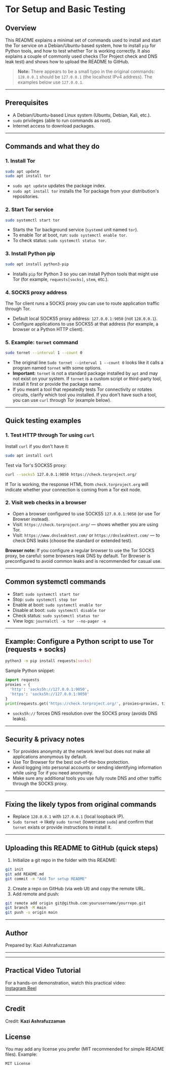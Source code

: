 # Tor Setup and Basic Testing




## Overview
This README explains a minimal set of commands used to install and start the Tor service on a Debian/Ubuntu-based system, how to install `pip` for Python tools, and how to test whether Tor is working correctly. It also explains a couple of commonly used checks (Tor Project check and DNS leak test) and shows how to upload the README to GitHub.

> **Note:** There appears to be a small typo in the original commands: `128.0.0.1` should be `127.0.0.1` (the localhost IPv4 address). The examples below use `127.0.0.1`.

---

## Prerequisites
- A Debian/Ubuntu-based Linux system (Ubuntu, Debian, Kali, etc.).
- `sudo` privileges (able to run commands as root).
- Internet access to download packages.

---

## Commands and what they do

### 1. Install Tor
```bash
sudo apt update
sudo apt install tor
```
- `sudo apt update` updates the package index.
- `sudo apt install tor` installs the Tor package from your distribution's repositories.

### 2. Start Tor service
```bash
sudo systemctl start tor
```
- Starts the Tor background service (`systemd` unit named `tor`).
- To enable Tor at boot, run: `sudo systemctl enable tor`.
- To check status: `sudo systemctl status tor`.

### 3. Install Python pip
```bash
sudo apt install python3-pip
```
- Installs `pip` for Python 3 so you can install Python tools that might use Tor (for example, `requests[socks]`, `stem`, etc.).

### 4. SOCKS proxy address
The Tor client runs a SOCKS proxy you can use to route application traffic through Tor.
- Default local SOCKS5 proxy address: `127.0.0.1:9050` (not `128.0.0.1`).
- Configure applications to use SOCKS5 at that address (for example, a browser or a Python HTTP client).

### 5. Example: `tornet` command
```bash
sudo tornet --interval 1 --count 0
```
- The original line `Sudo tornet --interval 1 --count 0` looks like it calls a program named `tornet` with some options.
- **Important:** `tornet` is not a standard package installed by `apt` and may not exist on your system. If `tornet` is a custom script or third-party tool, install it first or provide the package name.
- If you meant a tool that repeatedly tests Tor connectivity or rotates circuits, clarify which tool you installed. If you don't have such a tool, you can use `curl` through Tor (example below).

---

## Quick testing examples

### 1. Test HTTP through Tor using `curl`
Install `curl` if you don't have it:
```bash
sudo apt install curl
```
Test via Tor's SOCKS5 proxy:
```bash
curl --socks5 127.0.0.1:9050 https://check.torproject.org/
```
If Tor is working, the response HTML from `check.torproject.org` will indicate whether your connection is coming from a Tor exit node.

### 2. Visit web checks in a browser
- Open a browser configured to use SOCKS5 `127.0.0.1:9050` (or use Tor Browser instead).
- Visit: `https://check.torproject.org/` — shows whether you are using Tor.
- Visit: `https://www.dnsleaktest.com/` or `https://dnsleaktest.com/` — to check DNS leaks (choose the standard or extended test).

**Browser note:** If you configure a regular browser to use the Tor SOCKS proxy, be careful: some browsers leak DNS by default. Tor Browser is preconfigured to avoid common leaks and is recommended for casual use.

---

## Common systemctl commands
- Start: `sudo systemctl start tor`
- Stop: `sudo systemctl stop tor`
- Enable at boot: `sudo systemctl enable tor`
- Disable at boot: `sudo systemctl disable tor`
- Check status: `sudo systemctl status tor`
- View logs: `journalctl -u tor --no-pager -e`

---

## Example: Configure a Python script to use Tor (requests + socks)
```bash
python3 -m pip install requests[socks]
```
Sample Python snippet:
```python
import requests
proxies = {
  'http': 'socks5h://127.0.0.1:9050',
  'https': 'socks5h://127.0.0.1:9050'
}
print(requests.get('https://check.torproject.org/', proxies=proxies, timeout=30).text)
```
- `socks5h://` forces DNS resolution over the SOCKS proxy (avoids DNS leaks).

---

## Security & privacy notes
- Tor provides anonymity at the network level but does not make all applications anonymous by default.
- Use Tor Browser for the best out-of-the-box protection.
- Avoid logging into personal accounts or sending identifying information while using Tor if you need anonymity.
- Make sure any additional tools you use fully route DNS and other traffic through the SOCKS proxy.

---

## Fixing the likely typos from original commands
- Replace `128.0.0.1` with `127.0.0.1` (local loopback IP).
- `Sudo tornet` -> likely `sudo tornet` (lowercase `sudo`) and confirm that `tornet` exists or provide instructions to install it.

---

## Uploading this README to GitHub (quick steps)
1. Initialize a git repo in the folder with this README:
```bash
git init
git add README.md
git commit -m "Add Tor setup README"
```
2. Create a repo on GitHub (via web UI) and copy the remote URL.
3. Add remote and push:
```bash
git remote add origin git@github.com:yourusername/yourrepo.git
git branch -M main
git push -u origin main
```

---

## Author
Prepared by: Kazi Ashrafuzzaman

---



---

## Practical Video Tutorial
For a hands-on demonstration, watch this practical video:  
[Instagram Reel](https://www.instagram.com/reel/DO6QV0eER3u/?igsh=NnN2aTd3bGcyaHA3)

---

## Credit
Credit: **Kazi Ashrafuzzaman**


## License
You may add any license you prefer (MIT recommended for simple README files). Example:
```
MIT License
```
